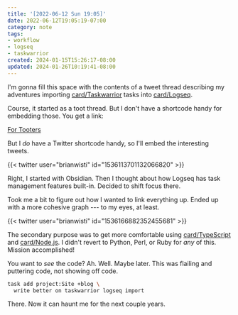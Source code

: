```yaml
---
title: '[2022-06-12 Sun 19:05]'
date: 2022-06-12T19:05:19-07:00
category: note
tags:
- workflow
- logseq
- taskwarrior
created: 2024-01-15T15:26:17-08:00
updated: 2024-01-26T10:19:41-08:00
---
```


I'm gonna fill this space with the contents of a tweet thread describing my adventures importing [card/Taskwarrior](../../../card/Taskwarrior.md) tasks into [card/Logseq](../../../card/Logseq.md).

<!--more-->

Course, it started as a toot thread. But I don't have a shortcode handy for embedding those. You get a link:

[For Tooters](https://hackers.town/@randomgeek/108466853429885208)

But I *do* have a Twitter shortcode handy, so I'll embed the interesting tweets.

{{\< twitter user="brianwisti" id="1536113701132066820" >}}

Right, I started with Obsidian. Then I thought about how Logseq has task management features built-in. Decided to shift focus there.

Took me a bit to figure out how I wanted to link everything up. Ended up with a more cohesive graph --- to my eyes, at least.

{{\< twitter user="brianwisti" id="1536166882352455681" >}}

The secondary purpose was to get more comfortable using [card/TypeScript](../../../card/TypeScript.md) and [card/Node.js](../../../card/Node.js.md). I didn't revert to Python, Perl, or Ruby for *any* of this. Mission accomplished!

You want to *see* the code? Ah. Well. Maybe later. This was flailing and puttering code, not showing off code.

````bash
task add project:Site +blog \
  write better on taskwarrior logseq import
````

There. Now it can haunt me for the next couple years.
